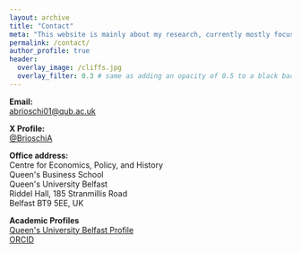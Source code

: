 ```yaml
---
layout: archive
title: "Contact"
meta: "This website is mainly about my research, currently mostly focused on the history of early modern Italian labour markets."
permalink: /contact/
author_profile: true
header:
  overlay_image: /cliffs.jpg
  overlay_filter: 0.3 # same as adding an opacity of 0.5 to a black background
---
```

**Email:**
<br>
[abrioschi01@qub.ac.uk](mailto:abrioschi01@qub.ac.uk)
<br>

**X Profile:**
<br>
[@BrioschiA](https://twitter.com/BrioschiA)
<br>

**Office address:**
<br>
Centre for Economics, Policy, and History  
Queen's Business School  
Queen's University Belfast  
Riddel Hall, 185 Stranmillis Road  
Belfast BT9 5EE, UK

**Academic Profiles**
<br>
[Queen's University Belfast Profile](https://pure.qub.ac.uk/en/persons/alessandro-brioschi/)
<br>
[ORCID](https://orcid.org/0009-0003-4196-7947)
